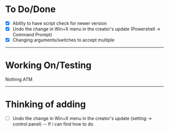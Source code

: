 # To Do/Done
- [X] Ability to have script check for newer version
- [X] Undo the change in Win+X menu in the creator's update (Powershell -> Command Prompt)
- [X] Changing arguments/switches to accept multiple

-------------------------------------------------------------------------------------------------------------
# Working On/Testing
Nothing ATM

-------------------------------------------------------------------------------------------------------------
# Thinking of adding
- [ ] Undo the change in Win+X menu in the creator's update (setting -> control panel) -- If i can find how to do
